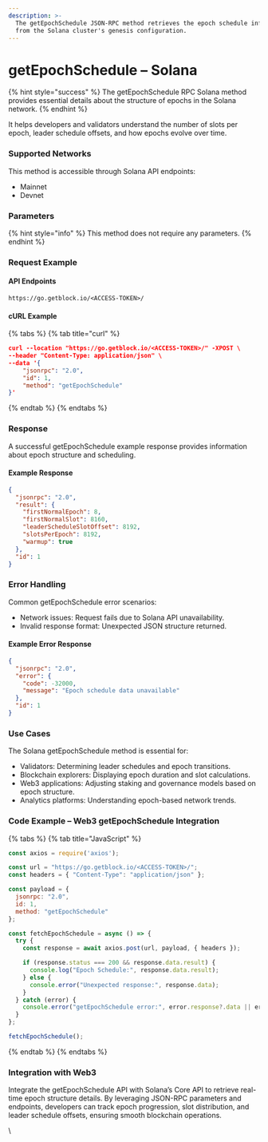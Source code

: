 ```yaml
---
description: >-
  The getEpochSchedule JSON-RPC method retrieves the epoch schedule information
  from the Solana cluster's genesis configuration.
---
```


# getEpochSchedule – Solana

{% hint style="success" %}
The getEpochSchedule RPC Solana method provides essential details about the structure of epochs in the Solana network.
{% endhint %}

It helps developers and validators understand the number of slots per epoch, leader schedule offsets, and how epochs evolve over time.

### Supported Networks

This method is accessible through Solana API endpoints:

* Mainnet
* Devnet

### Parameters

{% hint style="info" %}
This method does not require any parameters.
{% endhint %}

### Request Example

#### API Endpoints

```
https://go.getblock.io/<ACCESS-TOKEN>/
```

#### cURL Example

{% tabs %}
{% tab title="curl" %}
```json
curl --location "https://go.getblock.io/<ACCESS-TOKEN>/" -XPOST \
--header "Content-Type: application/json" \
--data '{
    "jsonrpc": "2.0",
    "id": 1,
    "method": "getEpochSchedule"
}'
```
{% endtab %}
{% endtabs %}

### Response

A successful getEpochSchedule example response provides information about epoch structure and scheduling.

#### Example Response

```json
{
  "jsonrpc": "2.0",
  "result": {
    "firstNormalEpoch": 8,
    "firstNormalSlot": 8160,
    "leaderScheduleSlotOffset": 8192,
    "slotsPerEpoch": 8192,
    "warmup": true
  },
  "id": 1
}
```

### Error Handling

Common getEpochSchedule error scenarios:

* Network issues: Request fails due to Solana API unavailability.
* Invalid response format: Unexpected JSON structure returned.

#### Example Error Response

```json
{
  "jsonrpc": "2.0",
  "error": {
    "code": -32000,
    "message": "Epoch schedule data unavailable"
  },
  "id": 1
}
```

### Use Cases

The Solana getEpochSchedule method is essential for:

* Validators: Determining leader schedules and epoch transitions.
* Blockchain explorers: Displaying epoch duration and slot calculations.
* Web3 applications: Adjusting staking and governance models based on epoch structure.
* Analytics platforms: Understanding epoch-based network trends.

### Code Example – Web3 getEpochSchedule Integration

{% tabs %}
{% tab title="JavaScript" %}
```javascript
const axios = require('axios');

const url = "https://go.getblock.io/<ACCESS-TOKEN>/"; 
const headers = { "Content-Type": "application/json" };

const payload = {
  jsonrpc: "2.0",
  id: 1,
  method: "getEpochSchedule"
};

const fetchEpochSchedule = async () => {
  try {
    const response = await axios.post(url, payload, { headers });

    if (response.status === 200 && response.data.result) {
      console.log("Epoch Schedule:", response.data.result);
    } else {
      console.error("Unexpected response:", response.data);
    }
  } catch (error) {
    console.error("getEpochSchedule error:", error.response?.data || error.message);
  }
};

fetchEpochSchedule();

```
{% endtab %}
{% endtabs %}

### Integration with Web3

Integrate the getEpochSchedule API with Solana’s Core API to retrieve real-time epoch structure details. By leveraging JSON-RPC parameters and endpoints, developers can track epoch progression, slot distribution, and leader schedule offsets, ensuring smooth blockchain operations.

\
